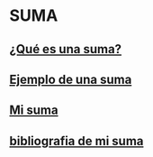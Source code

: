 # **SUMA**

## [¿Qué es una suma?](https://github.com/Fcerey/suma/blob/main/index.md#definici%C3%B3n)
## [Ejemplo de una suma](https://github.com/Fcerey/suma/blob/fd1302a81a32c7cc140525cd3d6d8a476e3890c6/Tarea%203.pdf)
## [Mi suma](https://github.com/Fcerey/suma/blob/d44cbb436a72970bc235d2431a5474d6d6b8e222/%20SUMA.pdf)
## [bibliografia de mi suma](https://github.com/Fcerey/suma/blob/416ff9fad0a05fd2680dbad775de9880b562a522/Bibliografi%CC%81a%20.pdf)
